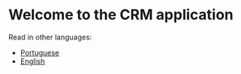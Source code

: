 # Welcome to the CRM application
Read in other languages:
- [Portuguese](README.pt.md)
- [English](README.en.md)

